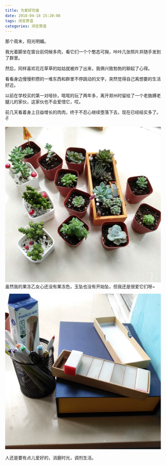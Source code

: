 ```yaml
---
title: 为爱好充值
date: 2018-04-18 15:20:08
tags: 闲言赘语
categories: 闲言赘语
---
```


那个周末，阳光明媚。

我光着脚坐在窗台前伺候多肉，看它们一个个憨态可掬，咔咔几张照片并随手发到了群里。

然后，同样喜欢花花草草的姑姑就被炸了出来，我俩兴致勃勃的聊起了心得。

<!--more-->

看看身边慢慢积攒的一堆东西和群里不停跳动的文字，突然觉得自己离想要的生活好近。

以前在学校买的第一对哑铃，哐哐的玩了两年多，离开郑州时留给了一个老胳膊老腿儿的家伙，这家伙也不会爱惜它，哎。

前几天看着身上日益增长的肉肉，终于不忍心继续堕落下去，现在已经结实多了。✌

![我的肉](/images/肉肉.jpg)
虽然我的果冻乙女心还没有果冻色，玉坠也没有开始坠，但我还是很爱它们呀~

![刻刀](/images/刻刀.jpg)

人还是要有点儿爱好的，消磨时光，调剂生活。
